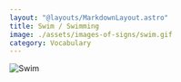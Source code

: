 ```yaml
---
layout: "@layouts/MarkdownLayout.astro"
title: Swim / Swimming
image: ./assets/images-of-signs/swim.gif
category: Vocabulary
---
```


![Swim](@signs/swim.gif)
